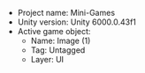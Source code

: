<!-- UNITY CODE ASSIST INSTRUCTIONS START -->
- Project name: Mini-Games
- Unity version: Unity 6000.0.43f1
- Active game object:
  - Name: Image (1)
  - Tag: Untagged
  - Layer: UI
<!-- UNITY CODE ASSIST INSTRUCTIONS END -->